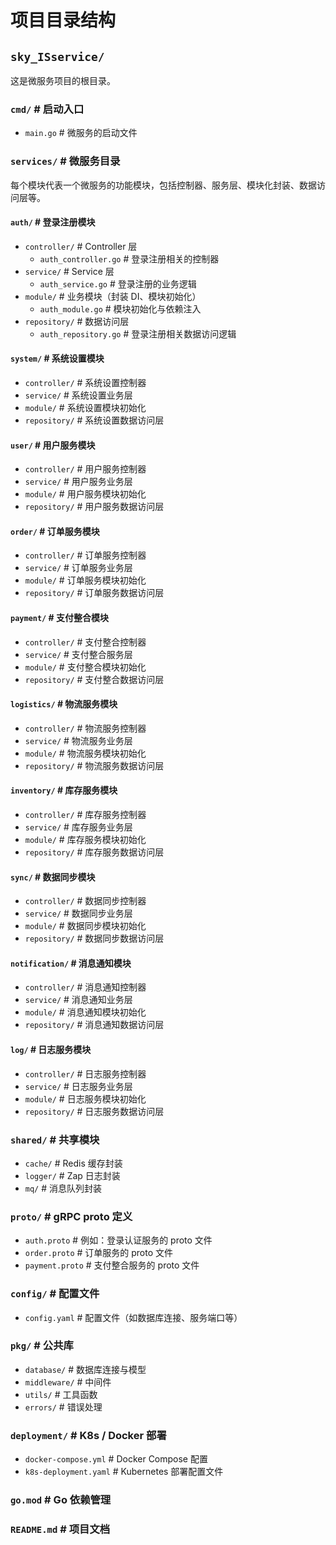 # 项目目录结构

## `sky_ISservice/`
这是微服务项目的根目录。

### `cmd/`                # 启动入口
- `main.go`               # 微服务的启动文件

### `services/`           # 微服务目录
每个模块代表一个微服务的功能模块，包括控制器、服务层、模块化封装、数据访问层等。

#### `auth/`              # 登录注册模块
- `controller/`           # Controller 层
    - `auth_controller.go`  # 登录注册相关的控制器
- `service/`              # Service 层
    - `auth_service.go`     # 登录注册的业务逻辑
- `module/`               # 业务模块（封装 DI、模块初始化）
    - `auth_module.go`      # 模块初始化与依赖注入
- `repository/`           # 数据访问层
    - `auth_repository.go`  # 登录注册相关数据访问逻辑

#### `system/`             # 系统设置模块
- `controller/`           # 系统设置控制器
- `service/`              # 系统设置业务层
- `module/`               # 系统设置模块初始化
- `repository/`           # 系统设置数据访问层

#### `user/`               # 用户服务模块
- `controller/`           # 用户服务控制器
- `service/`              # 用户服务业务层
- `module/`               # 用户服务模块初始化
- `repository/`           # 用户服务数据访问层

#### `order/`              # 订单服务模块
- `controller/`           # 订单服务控制器
- `service/`              # 订单服务业务层
- `module/`               # 订单服务模块初始化
- `repository/`           # 订单服务数据访问层

#### `payment/`            # 支付整合模块
- `controller/`           # 支付整合控制器
- `service/`              # 支付整合服务层
- `module/`               # 支付整合模块初始化
- `repository/`           # 支付整合数据访问层

#### `logistics/`          # 物流服务模块
- `controller/`           # 物流服务控制器
- `service/`              # 物流服务业务层
- `module/`               # 物流服务模块初始化
- `repository/`           # 物流服务数据访问层

#### `inventory/`          # 库存服务模块
- `controller/`           # 库存服务控制器
- `service/`              # 库存服务业务层
- `module/`               # 库存服务模块初始化
- `repository/`           # 库存服务数据访问层

#### `sync/`               # 数据同步模块
- `controller/`           # 数据同步控制器
- `service/`              # 数据同步业务层
- `module/`               # 数据同步模块初始化
- `repository/`           # 数据同步数据访问层

#### `notification/`       # 消息通知模块
- `controller/`           # 消息通知控制器
- `service/`              # 消息通知业务层
- `module/`               # 消息通知模块初始化
- `repository/`           # 消息通知数据访问层

#### `log/`                # 日志服务模块
- `controller/`           # 日志服务控制器
- `service/`              # 日志服务业务层
- `module/`               # 日志服务模块初始化
- `repository/`           # 日志服务数据访问层

### `shared/`             # 共享模块
- `cache/`                # Redis 缓存封装
- `logger/`               # Zap 日志封装
- `mq/`                   # 消息队列封装

### `proto/`              # gRPC proto 定义
- `auth.proto`            # 例如：登录认证服务的 proto 文件
- `order.proto`           # 订单服务的 proto 文件
- `payment.proto`         # 支付整合服务的 proto 文件

### `config/`             # 配置文件
- `config.yaml`           # 配置文件（如数据库连接、服务端口等）

### `pkg/`                # 公共库
- `database/`             # 数据库连接与模型
- `middleware/`           # 中间件
- `utils/`                # 工具函数
- `errors/`               # 错误处理

### `deployment/`         # K8s / Docker 部署
- `docker-compose.yml`    # Docker Compose 配置
- `k8s-deployment.yaml`   # Kubernetes 部署配置文件

### `go.mod`              # Go 依赖管理

### `README.md`           # 项目文档
